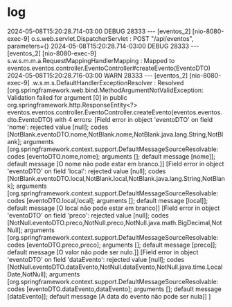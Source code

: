 <h1>log</h1>

2024-05-08T15:20:28.714-03:00 DEBUG 28333 --- [eventos_2] [nio-8080-exec-9] o.s.web.servlet.DispatcherServlet        : POST "/api/eventos", parameters={}
2024-05-08T15:20:28.714-03:00 DEBUG 28333 --- [eventos_2] [nio-8080-exec-9] s.w.s.m.m.a.RequestMappingHandlerMapping : Mapped to eventos.eventos.controller.EventoController#createEvento(EventoDTO)
2024-05-08T15:20:28.716-03:00  WARN 28333 --- [eventos_2] [nio-8080-exec-9] .w.s.m.s.DefaultHandlerExceptionResolver : Resolved [org.springframework.web.bind.MethodArgumentNotValidException: Validation failed for argument [0] in public org.springframework.http.ResponseEntity<?> eventos.eventos.controller.EventoController.createEvento(eventos.eventos.dto.EventoDTO) with 4 errors: [Field error in object 'eventoDTO' on field 'nome': rejected value [null]; codes [NotBlank.eventoDTO.nome,NotBlank.nome,NotBlank.java.lang.String,NotBlank]; arguments [org.springframework.context.support.DefaultMessageSourceResolvable: codes [eventoDTO.nome,nome]; arguments []; default message [nome]]; default message [O nome não pode estar em branco.]] [Field error in object 'eventoDTO' on field 'local': rejected value [null]; codes [NotBlank.eventoDTO.local,NotBlank.local,NotBlank.java.lang.String,NotBlank]; arguments [org.springframework.context.support.DefaultMessageSourceResolvable: codes [eventoDTO.local,local]; arguments []; default message [local]]; default message [O local não pode estar em branco]] [Field error in object 'eventoDTO' on field 'preco': rejected value [null]; codes [NotNull.eventoDTO.preco,NotNull.preco,NotNull.java.math.BigDecimal,NotNull]; arguments [org.springframework.context.support.DefaultMessageSourceResolvable: codes [eventoDTO.preco,preco]; arguments []; default message [preco]]; default message [O valor não pode ser nulo.]] [Field error in object 'eventoDTO' on field 'dataEvento': rejected value [null]; codes [NotNull.eventoDTO.dataEvento,NotNull.dataEvento,NotNull.java.time.LocalDate,NotNull]; arguments [org.springframework.context.support.DefaultMessageSourceResolvable: codes [eventoDTO.dataEvento,dataEvento]; arguments []; default message [dataEvento]]; default message [A data do evento não pode ser nula]] ]
